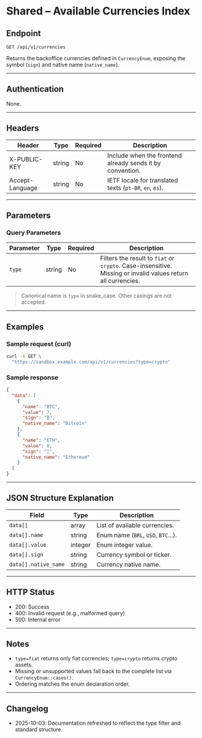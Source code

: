 # Shared – Available Currencies Index

## Endpoint

```
GET /api/v1/currencies
```

Returns the backoffice currencies defined in `CurrencyEnum`, exposing the symbol (`sign`) and native name (`native_name`).

---

## Authentication

None.

---

## Headers

| Header          | Type   | Required | Description |
| --------------- | ------ | -------- | ----------- |
| X-PUBLIC-KEY    | string | No       | Include when the frontend already sends it by convention. |
| Accept-Language | string | No       | IETF locale for translated texts (`pt-BR`, `en`, `es`). |

---

## Parameters

### Query Parameters

| Parameter | Type   | Required | Description |
| --------- | ------ | -------- | ----------- |
| `type`    | string | No       | Filters the result to `fiat` or `crypto`. Case-insensitive. Missing or invalid values return all currencies. |

> Canonical name is `type` in snake_case. Other casings are not accepted.

---

## Examples

### Sample request (curl)

```bash
curl -X GET \
  "https://sandbox.example.com/api/v1/currencies?type=crypto"
```

### Sample response

```json
{
  "data": [
    {
      "name": "BTC",
      "value": 7,
      "sign": "₿",
      "native_name": "Bitcoin"
    },
    {
      "name": "ETH",
      "value": 8,
      "sign": "Ξ",
      "native_name": "Ethereum"
    }
  ]
}
```

---

## JSON Structure Explanation

| Field              | Type    | Description |
| ------------------ | ------- | ----------- |
| `data[]`           | array   | List of available currencies. |
| `data[].name`      | string  | Enum name (`BRL`, `USD`, `BTC`...). |
| `data[].value`     | integer | Enum integer value. |
| `data[].sign`      | string  | Currency symbol or ticker. |
| `data[].native_name` | string | Currency native name. |

---

## HTTP Status

- 200: Success
- 400: Invalid request (e.g., malformed query)
- 500: Internal error

---

## Notes

- `type=fiat` returns only fiat currencies; `type=crypto` returns crypto assets.
- Missing or unsupported values fall back to the complete list via `CurrencyEnum::cases()`.
- Ordering matches the enum declaration order.

---

## Changelog

- 2025-10-03: Documentation refreshed to reflect the type filter and standard structure.
